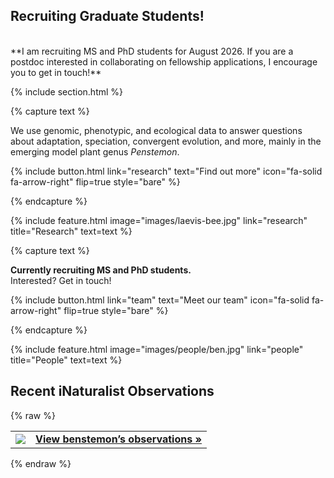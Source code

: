 ---
---

[//]: # (Research page)

## Recruiting Graduate Students!
<br>
**I am recruiting MS and PhD students for August 2026. If you are a postdoc interested in collaborating on fellowship applications, I encourage you to get in touch!**

{% include section.html %}

{% capture text %}

We use genomic, phenotypic, and ecological data to answer questions about adaptation, speciation, convergent evolution, and more, mainly in the emerging model plant genus *Penstemon*.

{%
  include button.html
  link="research"
  text="Find out more"
  icon="fa-solid fa-arrow-right"
  flip=true
  style="bare"
%}

{% endcapture %}

{%
  include feature.html
  image="images/laevis-bee.jpg"
  link="research"
  title="Research"
  text=text
%}


[//]: # (People page)
{% capture text %}

**Currently recruiting MS and PhD students.**
<br>
Interested? Get in touch!


{%
  include button.html
  link="team"
  text="Meet our team"
  icon="fa-solid fa-arrow-right"
  flip=true
  style="bare"
%}

{% endcapture %}

{%
  include feature.html
  image="images/people/ben.jpg"
  link="people"
  title="People"
  text=text
%}


[//]: # (iNat Widget)

## Recent iNaturalist Observations

<div class="inat-container">
{% raw %}
<div class="inat-widget">
  <script
    type="text/javascript"
    charset="utf-8"
    src="https://www.inaturalist.org/observations/benstemon.widget?layout=large&limit=5&order=desc&order_by=observed_on">
  </script>

  <table class="inat-footer">
    <tr class="inat-user">
      <td class="inat-user-image">
        <a href="https://www.inaturalist.org/observations/benstemon">
          <img class="usericon" src="https://static.inaturalist.org/attachments/users/icons/924957/thumb.jpg?1662995748" />
        </a>
      </td>
      <td class="inat-value">
        <strong>
          <a href="https://www.inaturalist.org/observations/benstemon">View benstemon’s observations »</a>
        </strong>
      </td>
    </tr>
  </table>
</div>
{% endraw %}
</div>

<div style="clear: both;"></div>
